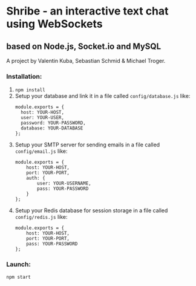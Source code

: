 # Shribe - an interactive text chat using WebSockets
## based on Node.js, Socket.io and MySQL

A project by Valentin Kuba, Sebastian Schmid & Michael Troger.

### Installation: 
1. `npm install`
2. Setup your database and link it in a file called `config/database.js` like:
    ```
    module.exports = {
      host: YOUR-HOST,
      user: YOUR-USER,
      password: YOUR-PASSWORD,
      database: YOUR-DATABASE
    };
    ```
3. Setup your SMTP server for sending emails in a file called `config/email.js` like:
    ```
    module.exports = {
        host: YOUR-HOST,
        port: YOUR-PORT,
        auth: {
            user: YOUR-USERNAME,
            pass: YOUR-PASSWORD
        }
    };
    ```
4. Setup your Redis database for session storage in a file called `config/redis.js` like:
    ```
    module.exports = {
        host: YOUR-HOST,
        port: YOUR-PORT,
        pass: YOUR-PASSWORD
    };
    ```

### Launch: 
`npm start`
